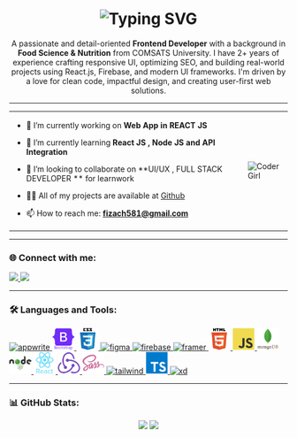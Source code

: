 
<h1 align="center">
  <img src="https://readme-typing-svg.demolab.com?font=Fira+Code&weight=900&duration=2000&pause=1000&color=FFFFFF&center=true&vCenter=true&width=900&lines=I'm+Fizza+Mushtaq;I+design+and+build+user-friendly+websites+that+convert;Glad+to+see+you+here!" alt="Typing SVG" />
</h1>


<!-- ✨ Intro section -->
<p align="center">
  A passionate and detail-oriented <strong>Frontend Developer</strong> with a background in <strong>Food Science & Nutrition</strong> from COMSATS University. I have 2+ years of experience crafting responsive UI, optimizing SEO, and building real-world projects using React.js, Firebase, and modern UI frameworks. I'm driven by a love for clean code, impactful design, and creating user-first web solutions.
</p>

---

<!-- 👩‍💻 About Me Section with Image -->
<table>
  <tr>
    <td>

- 🔭 I’m currently working on **Web App in REACT JS**

- 🌱 I’m currently learning **React JS , Node JS and API Integration**

- 👯 I’m looking to collaborate on **UI/UX , FULL STACK DEVELOPER ** for learnwork

- 👨‍💻 All of my projects are available at [Github](https://github.com/fizzamushtaq)

- 📫 How to reach me: **fizach581@gmail.com**

    </td>
    <td>
     <img src="https://media.tenor.com/NOYF3f82b_gAAAAC/programmer.gif" alt="Coder Girl" width="280" />
    </td>
  </tr>
</table>

---

### 🌐 Connect with me:

<p align="left">
  <a href="https://fb.com/fizzamushtaq" target="_blank">
    <img src="https://img.shields.io/badge/Facebook-1877F2?style=for-the-badge&logo=facebook&logoColor=white" />
  </a>
  <a href="mailto:fizach581@gmail.com" target="_blank">
    <img src="https://img.shields.io/badge/Gmail-D14836?style=for-the-badge&logo=gmail&logoColor=white" />
  </a>
</p>

---

### 🛠️ Languages and Tools:

<p align="left"> <a href="https://appwrite.io" target="_blank" rel="noreferrer"> <img src="https://www.vectorlogo.zone/logos/appwriteio/appwriteio-icon.svg" alt="appwrite" width="40" height="40"/> </a> <a href="https://getbootstrap.com" target="_blank" rel="noreferrer"> <img src="https://raw.githubusercontent.com/devicons/devicon/master/icons/bootstrap/bootstrap-plain-wordmark.svg" alt="bootstrap" width="40" height="40"/> </a> <a href="https://www.w3schools.com/css/" target="_blank" rel="noreferrer"> <img src="https://raw.githubusercontent.com/devicons/devicon/master/icons/css3/css3-original-wordmark.svg" alt="css3" width="40" height="40"/> </a> <a href="https://www.figma.com/" target="_blank" rel="noreferrer"> <img src="https://www.vectorlogo.zone/logos/figma/figma-icon.svg" alt="figma" width="40" height="40"/> </a> <a href="https://firebase.google.com/" target="_blank" rel="noreferrer"> <img src="https://www.vectorlogo.zone/logos/firebase/firebase-icon.svg" alt="firebase" width="40" height="40"/> </a> <a href="https://www.framer.com/" target="_blank" rel="noreferrer"> <img src="https://www.vectorlogo.zone/logos/framer/framer-icon.svg" alt="framer" width="40" height="40"/> </a> <a href="https://www.w3.org/html/" target="_blank" rel="noreferrer"> <img src="https://raw.githubusercontent.com/devicons/devicon/master/icons/html5/html5-original-wordmark.svg" alt="html5" width="40" height="40"/> </a> <a href="https://developer.mozilla.org/en-US/docs/Web/JavaScript" target="_blank" rel="noreferrer"> <img src="https://raw.githubusercontent.com/devicons/devicon/master/icons/javascript/javascript-original.svg" alt="javascript" width="40" height="40"/> </a> <a href="https://www.mongodb.com/" target="_blank" rel="noreferrer"> <img src="https://raw.githubusercontent.com/devicons/devicon/master/icons/mongodb/mongodb-original-wordmark.svg" alt="mongodb" width="40" height="40"/> </a> <a href="https://nodejs.org" target="_blank" rel="noreferrer"> <img src="https://raw.githubusercontent.com/devicons/devicon/master/icons/nodejs/nodejs-original-wordmark.svg" alt="nodejs" width="40" height="40"/> </a> <a href="https://reactjs.org/" target="_blank" rel="noreferrer"> <img src="https://raw.githubusercontent.com/devicons/devicon/master/icons/react/react-original-wordmark.svg" alt="react" width="40" height="40"/> </a> <a href="https://redux.js.org" target="_blank" rel="noreferrer"> <img src="https://raw.githubusercontent.com/devicons/devicon/master/icons/redux/redux-original.svg" alt="redux" width="40" height="40"/> </a> <a href="https://sass-lang.com" target="_blank" rel="noreferrer"> <img src="https://raw.githubusercontent.com/devicons/devicon/master/icons/sass/sass-original.svg" alt="sass" width="40" height="40"/> </a> <a href="https://tailwindcss.com/" target="_blank" rel="noreferrer"> <img src="https://www.vectorlogo.zone/logos/tailwindcss/tailwindcss-icon.svg" alt="tailwind" width="40" height="40"/> </a> <a href="https://www.typescriptlang.org/" target="_blank" rel="noreferrer"> <img src="https://raw.githubusercontent.com/devicons/devicon/master/icons/typescript/typescript-original.svg" alt="typescript" width="40" height="40"/> </a> <a href="https://www.adobe.com/products/xd.html" target="_blank" rel="noreferrer"> <img src="https://cdn.worldvectorlogo.com/logos/adobe-xd.svg" alt="xd" width="40" height="40"/> </a> </p>

---

### 📊 GitHub Stats:

<p align="center">
  <img src="https://github-readme-stats.vercel.app/api?username=fizzamushtaq&show_icons=true&theme=tokyonight" width="400"/>
  <img src="https://github-readme-stats.vercel.app/api/top-langs/?username=fizzamushtaq&layout=compact&theme=tokyonight" width="300"/>
</p>
